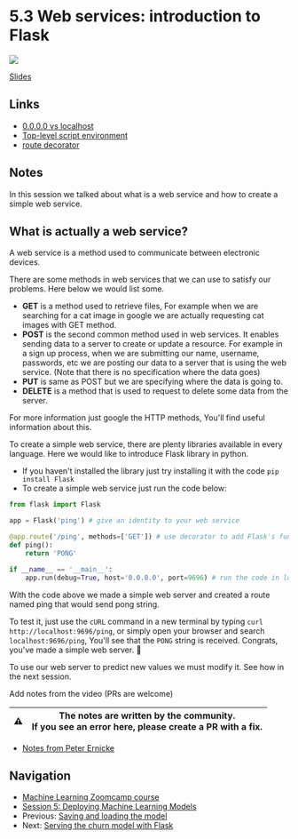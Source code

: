 # 5.3 Web services: introduction to Flask

<!-- markdownlint-disable MD033 -->
<!-- markdownlint-disable MD045 -->
<a href="https://www.youtube.com/watch?v=W7ubna1Rfv8&list=PL3MmuxUbc_hIhxl5Ji8t4O6lPAOpHaCLR"><img src="images/thumbnail-5-03.jpg"></a>

[Slides](https://www.slideshare.net/AlexeyGrigorev/ml-zoomcamp-5-model-deployment)

## Links

* [0.0.0.0 vs localhost](https://stackoverflow.com/a/20778887/861423)
* [Top-level script environment](https://docs.python.org/3.9/library/__main__.html)
* [route decorator](https://flask.palletsprojects.com/en/2.2.x/api/#flask.Flask.route)

## Notes

In this session we talked about what is a web service and how to create a simple web service.

## What is actually a web service?

A web service is a method used to communicate between electronic devices.

There are some methods in web services that we can use to satisfy our problems. Here below we would list some.

* **GET** is a method used to retrieve files, For example when we are searching for a cat image in google we are actually requesting cat images with GET method.
* **POST** is the second common method used in web services. It enables sending data to a server to create or update a resource. For example in a sign up process, when we are submitting our name, username, passwords, etc we are posting our data to a server that is using the web service. (Note that there is no specification where the data goes)
* **PUT** is same as POST but we are specifying where the data is going to.
* **DELETE** is a method that is used to request to delete some data from the server.

For more information just google the HTTP methods, You'll find useful information about this.

To create a simple web service, there are plenty libraries available in every language. Here we would like to introduce Flask library in python.

* If you haven't installed the library just try installing it with the code `pip install Flask`
* To create a simple web service just run the code below:

```python
from flask import Flask

app = Flask('ping') # give an identity to your web service

@app.route('/ping', methods=['GET']) # use decorator to add Flask's functionality to our function
def ping():
    return 'PONG'

if __name__ == '__main__':
    app.run(debug=True, host='0.0.0.0', port=9696) # run the code in local machine with the debugging mode true and port 9696
```

With the code above we made a simple web server and created a route named ping that would send pong string.

To test it, just use the `cURL` command in a new terminal by typing `curl http://localhost:9696/ping`, or simply open your browser and search `localhost:9696/ping`, You'll see that the `PONG` string is received. Congrats, you've made a simple web server. 🥳

To use our web server to predict new values we must modify it. See how in the next session.

Add notes from the video (PRs are welcome)

|⚠️|The notes are written by the community.<br>If you see an error here, please create a PR with a fix.|
|---|---|

* [Notes from Peter Ernicke](https://knowmledge.com/2023/10/11/ml-zoomcamp-2023-deploying-machine-learning-models-part-3/)

## Navigation

* [Machine Learning Zoomcamp course](../)
* [Session 5: Deploying Machine Learning Models](./)
* Previous: [Saving and loading the model](02-pickle.md)
* Next: [Serving the churn model with Flask](04-flask-deployment.md)
